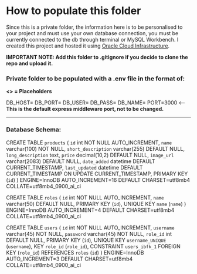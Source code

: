 # How to populate this folder

Since this is a private folder, the information here is to be personalised to your project and must use your own database connection, you must be currently connected to the db through terminal or MySQL Workbench. I created this project and hosted it using <a href="https://www.oracle.com/uk/cloud/">Oracle Cloud Infrastructure</a>.

<strong>IMPORTANT NOTE: Add this folder to .gitignore if you decide to clone the repo and upload it.</strong>

### Private folder to be populated with a .env file in the format of:
<strong><> = Placeholders</strong>

DB_HOST=<Hostname>
DB_PORT=<Port>
DB_USER=<Username>
DB_PASS=<User Password>
DB_NAME=<Database Name>
PORT=3000 <-- <strong>This is the default express middleware port, not to be changed.</strong>

---

### Database Schema:

CREATE TABLE `products` (
  `id` int NOT NULL AUTO_INCREMENT,
  `name` varchar(100) NOT NULL,
  `short_description` varchar(255) DEFAULT NULL,
  `long_description` text,
  `price` decimal(10,2) DEFAULT NULL,
  `image_url` varchar(2083) DEFAULT NULL,
  `date_added` datetime DEFAULT CURRENT_TIMESTAMP,
  `last_updated` datetime DEFAULT CURRENT_TIMESTAMP ON UPDATE CURRENT_TIMESTAMP,
  PRIMARY KEY (`id`)
) ENGINE=InnoDB AUTO_INCREMENT=16 DEFAULT CHARSET=utf8mb4 COLLATE=utf8mb4_0900_ai_ci

CREATE TABLE `roles` (
  `id` int NOT NULL AUTO_INCREMENT,
  `name` varchar(50) DEFAULT NULL,
  PRIMARY KEY (`id`),
  UNIQUE KEY `name` (`name`)
) ENGINE=InnoDB AUTO_INCREMENT=4 DEFAULT CHARSET=utf8mb4 COLLATE=utf8mb4_0900_ai_ci

CREATE TABLE `users` (
  `id` int NOT NULL AUTO_INCREMENT,
  `username` varchar(45) NOT NULL,
  `password` varchar(45) NOT NULL,
  `role_id` int DEFAULT NULL,
  PRIMARY KEY (`id`),
  UNIQUE KEY `username_UNIQUE` (`username`),
  KEY `role_id` (`role_id`),
  CONSTRAINT `users_ibfk_1` FOREIGN KEY (`role_id`) REFERENCES `roles` (`id`)
) ENGINE=InnoDB AUTO_INCREMENT=3 DEFAULT CHARSET=utf8mb4 COLLATE=utf8mb4_0900_ai_ci